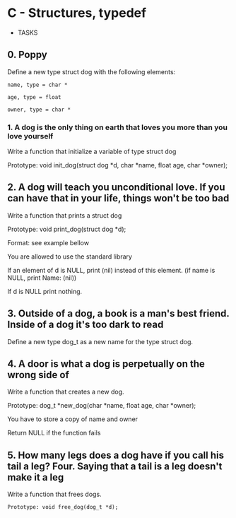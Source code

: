 # C - Structures, typedef
- TASKS
## 0. Poppy
Define a new type struct dog with the following elements:
```
name, type = char *

age, type = float

owner, type = char *
```

### 1. A dog is the only thing on earth that loves you more than you love yourself
Write a function that initialize a variable of type struct dog

Prototype: void init_dog(struct dog *d, char *name, float age, char *owner);

## 2. A dog will teach you unconditional love. If you can have that in your life, things won't be too bad
Write a function that prints a struct dog

Prototype: void print_dog(struct dog *d);

Format: see example bellow

You are allowed to use the standard library

If an element of d is NULL, print (nil) instead of this element. (if name is NULL, print Name: (nil))

If d is NULL print nothing.

## 3. Outside of a dog, a book is a man's best friend. Inside of a dog it's too dark to read
Define a new type dog_t as a new name for the type struct dog.
## 4. A door is what a dog is perpetually on the wrong side of
Write a function that creates a new dog.

Prototype: dog_t *new_dog(char *name, float age, char *owner);

You have to store a copy of name and owner

Return NULL if the function fails

## 5. How many legs does a dog have if you call his tail a leg? Four. Saying that a tail is a leg doesn't make it a leg
Write a function that frees dogs.
```
Prototype: void free_dog(dog_t *d);

```
